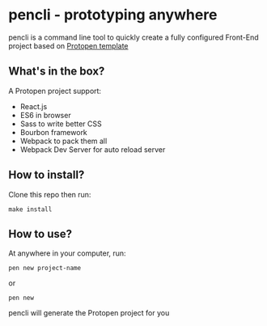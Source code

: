 # pencli - prototyping anywhere

pencli is a command line tool to quickly create a fully configured Front-End project based on [Protopen template](https://github.com/huytd/protopen)

## What's in the box?

A Protopen project support:

- React.js
- ES6 in browser
- Sass to write better CSS
- Bourbon framework
- Webpack to pack them all
- Webpack Dev Server for auto reload server

## How to install?

Clone this repo then run:

```
make install
```

## How to use?

At anywhere in your computer, run:

```
pen new project-name
```

or

```
pen new
```

pencli will generate the Protopen project for you
